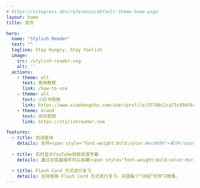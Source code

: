 ```yaml
---
# https://vitepress.dev/reference/default-theme-home-page
layout: home
title: 首页

hero:
  name: "Stylish Reader"
  text: ""
  tagline: Stay Hungry, Stay Foolish
  image:
    src: /stylish-reader.svg
    alt: ''
  actions:
    - theme: alt
      text: 使用教程
      link: /how-to-use
    - theme: alt
      text: 小红书视频
      link: https://www.xiaohongshu.com/user/profile/55708c2ca75c956f6a881bc9
    - theme: brand
      text: 访问官网
      link: https://stylishreader.com

features:
  - title: 划词查询
    details: 支持<span style="font-weight:bold;color:#ec4899">单词</span>，<span style="font-weight:bold;color:#ec4899">短语</span>，<span style="font-weight:bold;color:#ec4899">句子</span>的划词查询；<br>支持<span style="font-weight:bold;color:#ec4899">单词</span>，<span style="font-weight:bold;color:#ec4899">短语</span>的收藏复习；<br>便捷跳转牛津、朗文等专业词典。
    
  - title: 实时显示YouTube视频双语字幕
    details: 通过浏览器插件可以收藏<span style="font-weight:bold;color:#ec4899">YouTube视频</span>到个人中心，并实时显示<span style="font-weight:bold;color:#ec4899">中英双语字幕</span>。

  - title: Flash Card 方式进行复习
    details: 支持使用 Flash Card 方式进行复习，巩固每个“词组”的学习效果。
---
```


